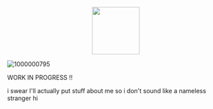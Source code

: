<p align="center">
  <img width="110" src="https://komarev.com/ghpvc/?username=pixelbrickz&color=9c994e&label=cool_people">
</p>

![1000000795](https://github.com/user-attachments/assets/bd8ace68-a5c3-4793-b656-4f8e0ba85175)






WORK IN PROGRESS !!

i swear I'll actually put stuff about me so i don't sound like a nameless stranger hi
